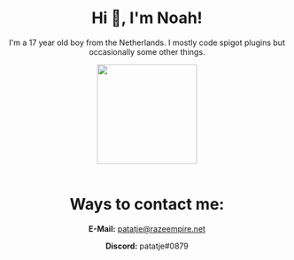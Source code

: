 <h1 align="center">Hi 👋, I'm Noah!</h1>
<p align="center">I'm a 17 year old boy from the Netherlands. I mostly code spigot plugins but occasionally some other things.</p>
<div align="center">
  <a href="https://github.com/PatatjeMC">
    <img height="180em" src="https://github-readme-stats.vercel.app/api?username=PatatjeMC&show_icons=true&theme=dark&include_all_commits=true&count_private=true"/>
  </a>
</div>
<br/>
<h1 align="center">Ways to contact me:</h1>
<p align="center"><strong>E-Mail:</strong> <a href="mailto:patatje@razeempire.net">patatje@razeempire.net</a></p>
<p align="center"><strong>Discord:</strong> patatje#0879</p>

